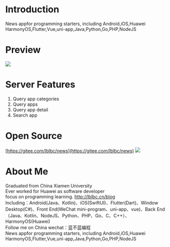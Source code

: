 # Introduction
News appfor programming starters, including Android,iOS,Huawei HarmonyOS,Flutter,Vue,uni-app,Java,Python,Go,PHP,NodeJS


# Preview
![](https://img-blog.csdnimg.cn/1d636de117a54716a70c1ef2ebc21c9e.png)
# Server Features
 1. Query app categories
 2. Query apps
 3. Query app detail
 4. Search app

# Open Source
[https://gitee.com/lblbc/news](https://gitee.com/lblbc/news)
![](https://img-blog.csdnimg.cn/2f0b2bfe7c724d32bb3b3c938791c143.png)


# About Me
Graduated from China Xiamen University  
Ever worked for Huawei as software developer  
focus on programming learning. http://lblbc.cn/blog  
Including：Android(Java、Kotlin)、iOS(SwiftUI)、Flutter(Dart)、Window Desktop(C#)、Front End(WeChat mini-program、uni-app、vue)、Back End（Java、Kotlin、NodeJS、Python、PHP、Go、C、C++）、HarmonyOS(Huawei)  
Follow me on China wechat：蓝不蓝编程  
News appfor programming starters, including Android,iOS,Huawei HarmonyOS,Flutter,Vue,uni-app,Java,Python,Go,PHP,NodeJS
